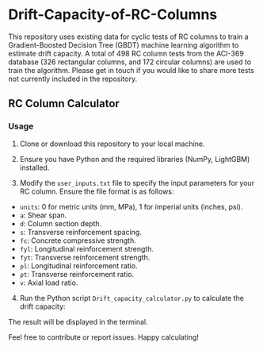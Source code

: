 # Drift-Capacity-of-RC-Columns
This repository uses existing data for cyclic tests of RC columns to train a Gradient-Boosted Decision Tree (GBDT) machine learning algorithm to estimate drift capacity. 
A total of 498 RC column tests  from the ACI-369 database (326 rectangular columns, and 172 circular columns) are used to train the algorithm.
Please get in touch if you would like to share more tests not currently included in the repository.

## RC Column Calculator
### Usage

1. Clone or download this repository to your local machine.

2. Ensure you have Python and the required libraries (NumPy, LightGBM) installed.

3. Modify the `user_inputs.txt` file to specify the input parameters for your RC column. Ensure the file format is as follows:

- `units`: 0 for metric units (mm, MPa), 1 for imperial units (inches, psi).
- `a`: Shear span.
- `d`: Column section depth.
- `s`: Transverse reinforcement spacing.
- `fc`: Concrete compressive strength.
- `fyl`: Longitudinal reinforcement strength.
- `fyt`: Transverse reinforcement strength.
- `ρl`: Longitudinal reinforcement ratio.
- `ρt`: Transverse reinforcement ratio.
- `v`: Axial load ratio.

4. Run the Python script `Drift_capacity_calculator.py` to calculate the drift capacity:

The result will be displayed in the terminal.

Feel free to contribute or report issues.
Happy calculating!
